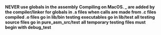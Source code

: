**NEVER use globals in the assembly**
**Compiling on MacOS. _ are added by the compiler/linker for globals in .s files when calls are made from .c files**
**compiled .o files go in lib/bin**
**testing executables go in lib/test**
**all testing source files go in pure_asm_src/test**
**all temporary testing files must begin with debug_test**